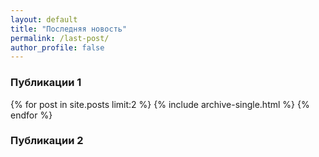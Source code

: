 ```yaml
---
layout: default
title: "Последняя новость"
permalink: /last-post/
author_profile: false
---
```



### Публикации 1

{% for post in site.posts limit:2 %}
  {% include archive-single.html %}
{% endfor %}


### Публикации 2